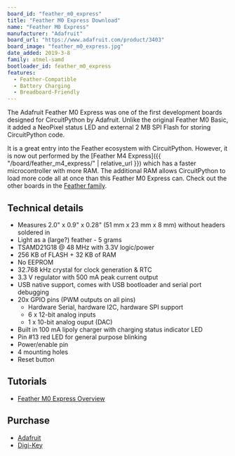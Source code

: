 ```yaml
---
board_id: "feather_m0_express"
title: "Feather M0 Express Download"
name: "Feather M0 Express"
manufacturer: "Adafruit"
board_url: "https://www.adafruit.com/product/3403"
board_image: "feather_m0_express.jpg"
date_added: 2019-3-8
family: atmel-samd
bootloader_id: feather_m0_express
features:
  - Feather-Compatible
  - Battery Charging
  - Breadboard-Friendly
---
```


The Adafruit Feather M0 Express was one of the first development boards designed for CircuitPython by Adafruit. Unlike the original Feather M0 Basic, it added a NeoPixel status LED and external 2 MB SPI Flash for storing CircuitPython code.

It is a great entry into the Feather ecosystem with CircuitPython. However, it is now out performed by the [Feather M4 Express]({{ "/board/feather_m4_express/" | relative_url }}) which has a faster microcontroller with more RAM. The additional RAM allows CircuitPython to load more code all at once than this Feather M0 Express can. Check out the other boards in the [Feather family](https://www.adafruit.com/feather).

## Technical details

* Measures 2.0" x 0.9" x 0.28" (51 mm x 23 mm x 8 mm) without headers soldered in
* Light as a (large?) feather - 5 grams
* TSAMD21G18 @ 48 MHz with 3.3V logic/power
* 256 KB of FLASH + 32 KB of RAM
* No EEPROM
* 32.768 kHz crystal for clock generation & RTC
* 3.3 V regulator with 500 mA peak current output
* USB native support, comes with USB bootloader and serial port debugging
* 20x GPIO pins (PWM outputs on all pins)
  * Hardware Serial, hardware I2C, hardware SPI support
  * 6 x 12-bit analog inputs
  * 1 x 10-bit analog ouput (DAC)
* Built in 100 mA lipoly charger with charging status indicator LED
* Pin #13 red LED for general purpose blinking
* Power/enable pin
* 4 mounting holes
* Reset button

## Tutorials

* [Feather M0 Express Overview](https://learn.adafruit.com/adafruit-feather-m0-express-designed-for-circuit-python-circuitpython)

## Purchase

* [Adafruit](https://www.adafruit.com/product/3403)
* [Digi-Key](https://www.digikey.com/short/p87w83)
